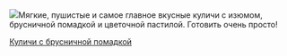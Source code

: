 <!--2025-04-17 19:36:44-->
<div class="yb">
  <div class="rss povarenok"><a href="https://www.povarenok.ru/recipes/show/182540/"><img src="https://www.povarenok.ru/data/cache/2025apr/17/34/3172066_19040-640x480.jpg"></a>Мягкие, пушистые и самое главное вкусные куличи с изюмом, брусничной помадкой и цветочной пастилой. Готовить очень просто! <p class="titl"><a href="https://www.povarenok.ru/recipes/show/182540/">Куличи с брусничной помадкой</a></p></div>
</div>
